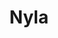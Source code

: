 ---
pid: llp10
title: Nyla
location_transcription: 
coordinates: "[-75.1656784, 39.9556166]"
zipcode: 
gen_neighborhood: 
neighborhood: 
outside_phl: 
age: '2'
age_range: "<6"
instagram: 
image_file_name: llp_10.jpg
proposal_transcription: 
topic: Unknown
topic_summary: '0'
type: Other No Form
keywords_other: 
credit: Nyla
image_labels: 
twitter: 
facebook: 
permalink: "/monuments/llp10/"
layout: item-page
---